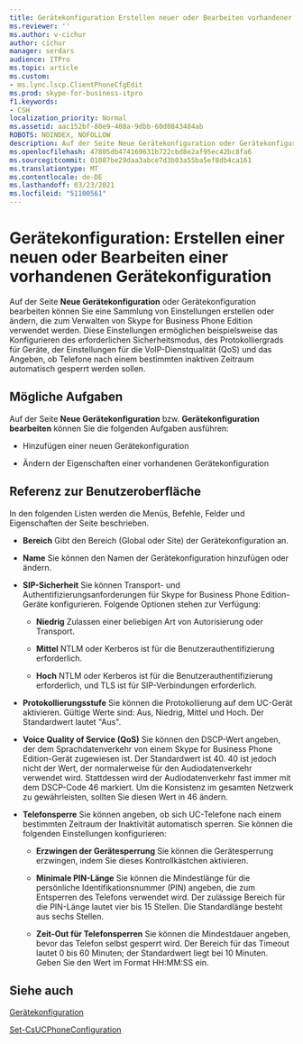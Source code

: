 ```yaml
---
title: Gerätekonfiguration Erstellen neuer oder Bearbeiten vorhandener Gerätekonfigurationen
ms.reviewer: ''
ms.author: v-cichur
author: cichur
manager: serdars
audience: ITPro
ms.topic: article
ms.custom:
- ms.lync.lscp.ClientPhoneCfgEdit
ms.prod: skype-for-business-itpro
f1.keywords:
- CSH
localization_priority: Normal
ms.assetid: aac152bf-80e9-408a-9dbb-60d0843484ab
ROBOTS: NOINDEX, NOFOLLOW
description: Auf der Seite Neue Gerätekonfiguration oder Gerätekonfiguration bearbeiten können Sie eine Sammlung von Einstellungen erstellen oder ändern, die zum Verwalten von Skype for Business Phone Edition verwendet werden. Diese Einstellungen ermöglichen beispielsweise das Konfigurieren des erforderlichen Sicherheitsmodus, des Protokolliergrads für Geräte, der Einstellungen für die VoIP-Dienstqualität (QoS) und das Angeben, ob Telefone nach einem bestimmten inaktiven Zeitraum automatisch gesperrt werden sollen.
ms.openlocfilehash: 47805db474169631b722cbd8e2af95ec42bc8fa6
ms.sourcegitcommit: 01087be29daa3abce7d3b03a55ba5ef8db4ca161
ms.translationtype: MT
ms.contentlocale: de-DE
ms.lasthandoff: 03/23/2021
ms.locfileid: "51100561"
---
```

# <a name="device-configuration-create-new-or-edit-existing"></a>Gerätekonfiguration: Erstellen einer neuen oder Bearbeiten einer vorhandenen Gerätekonfiguration
 
Auf der Seite  **Neue Gerätekonfiguration** oder Gerätekonfiguration bearbeiten können Sie eine Sammlung von Einstellungen erstellen oder ändern, die zum Verwalten von Skype for Business Phone Edition verwendet werden. Diese Einstellungen ermöglichen beispielsweise das Konfigurieren des erforderlichen Sicherheitsmodus, des Protokolliergrads für Geräte, der Einstellungen für die VoIP-Dienstqualität (QoS) und das Angeben, ob Telefone nach einem bestimmten inaktiven Zeitraum automatisch gesperrt werden sollen.
  
## <a name="tasks-you-can-perform"></a>Mögliche Aufgaben

Auf der Seite **Neue Gerätekonfiguration** bzw. **Gerätekonfiguration bearbeiten** können Sie die folgenden Aufgaben ausführen:
  
- Hinzufügen einer neuen Gerätekonfiguration
    
- Ändern der Eigenschaften einer vorhandenen Gerätekonfiguration
    
## <a name="ui-reference"></a>Referenz zur Benutzeroberfläche

In den folgenden Listen werden die Menüs, Befehle, Felder und Eigenschaften der Seite beschrieben.
  
- **Bereich** Gibt den Bereich (Global oder Site) der Gerätekonfiguration an.
    
- **Name** Sie können den Namen der Gerätekonfiguration hinzufügen oder ändern.
    
- **SIP-Sicherheit** Sie können Transport- und Authentifizierungsanforderungen für Skype for Business Phone Edition-Geräte konfigurieren. Folgende Optionen stehen zur Verfügung:
    
  - **Niedrig** Zulassen einer beliebigen Art von Autorisierung oder Transport.
    
  - **Mittel** NTLM oder Kerberos ist für die Benutzerauthentifizierung erforderlich.
    
  - **Hoch** NTLM oder Kerberos ist für die Benutzerauthentifizierung erforderlich, und TLS ist für SIP-Verbindungen erforderlich.
    
- **Protokollierungsstufe** Sie können die Protokollierung auf dem UC-Gerät aktivieren. Gültige Werte sind: Aus, Niedrig, Mittel und Hoch. Der Standardwert lautet "Aus".
    
- **Voice Quality of Service (QoS)** Sie können den DSCP-Wert angeben, der dem Sprachdatenverkehr von einem Skype for Business Phone Edition-Gerät zugewiesen ist. Der Standardwert ist 40. 40 ist jedoch nicht der Wert, der normalerweise für den Audiodatenverkehr verwendet wird. Stattdessen wird der Audiodatenverkehr fast immer mit dem DSCP-Code 46 markiert. Um die Konsistenz im gesamten Netzwerk zu gewährleisten, sollten Sie diesen Wert in 46 ändern.
    
- **Telefonsperre** Sie können angeben, ob sich UC-Telefone nach einem bestimmten Zeitraum der Inaktivität automatisch sperren. Sie können die folgenden Einstellungen konfigurieren:
    
  - **Erzwingen der Gerätesperrung** Sie können die Gerätesperrung erzwingen, indem Sie dieses Kontrollkästchen aktivieren.
    
  - **Minimale PIN-Länge** Sie können die Mindestlänge für die persönliche Identifikationsnummer (PIN) angeben, die zum Entsperren des Telefons verwendet wird. Der zulässige Bereich für die PIN-Länge lautet vier bis 15 Stellen. Die Standardlänge besteht aus sechs Stellen.
    
  - **Zeit-Out für Telefonsperren** Sie können die Mindestdauer angeben, bevor das Telefon selbst gesperrt wird. Der Bereich für das Timeout lautet 0 bis 60 Minuten; der Standardwert liegt bei 10 Minuten. Geben Sie den Wert im Format HH:MM:SS ein.
    
## <a name="see-also"></a>Siehe auch

[Gerätekonfiguration](ms.lync.lscp.ClientDeviceCfgMain.md)

[Set-CsUCPhoneConfiguration](/powershell/module/skype/set-csucphoneconfiguration?view=skype-ps)